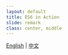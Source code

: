 ```yaml
---
layout: default
title: ES6 in Action
slide: remark
class: center, middle
---
```


<p class="languages">
	<a href="README.en.md" hreflang="en">English</a> |
	<a href="README.md" hreflang="zh-Hans-cmn-x-hax">中文</a>
</p>

<script>
document.querySelector('.languages').addEventListener('click', function (event) {
	if (event.target.tagName.toUpperCase() === 'A') {
		event.preventDefault()
		openSlide(event.target.href)
	}
})

var slideshow
function openSlide(url) {
	slideshow = remark.create({sourceUrl: url})
}
</script>

